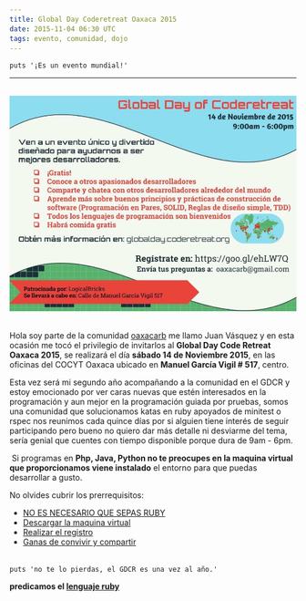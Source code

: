 ```yaml
---
title: Global Day Coderetreat Oaxaca 2015
date: 2015-11-04 06:30 UTC
tags: evento, comunidad, dojo 
---
```

~~~
puts '¡Es un evento mundial!'
~~~
***
​
![global day](images/GDCR2015.jpg)
​

Hola soy parte de la comunidad [oaxacarb](www.oaxacarb.com) me llamo Juan Vásquez y en esta ocasión me tocó el privilegio de invitarlos al **Global Day Code Retreat Oaxaca 2015**, se realizará el día **sábado 14 de Noviembre 2015**, en las oficinas del COCYT Oaxaca ubicado en **Manuel García Vigil # 517**, centro.


Esta vez será mi segundo año acompañando a la comunidad en el GDCR y estoy emocionado por ver caras nuevas que estén interesados en la programación y aun mejor en la programación guiada por pruebas, somos una comunidad que solucionamos katas en ruby apoyados de minitest o rspec nos reunimos cada quince días por si alguien tiene interés de seguir participando pero bueno no quiero dar más detalle ni desviarme del tema, sería genial que cuentes con tiempo disponible porque dura de 9am - 6pm.

​
Si programas en **Php, Java, Python no te preocupes en la maquina virtual que proporcionamos viene instalado** el entorno para que puedas desarrollar a gusto.
​

No olvides cubrir los prerrequisitos:  
* [NO ES NECESARIO QUE SEPAS RUBY](http://tryruby.org/levels/1/challenges/0)  
* [Descargar la maquina virtual](https://mega.nz/#F!RFcHkQ4Q!61dqWQYNZydbukrhdNJ6yw)  
* [Realizar el registro](https://goo.gl/ehLW7Q)  
* [Ganas de convivir y compartir](http://oaxacarb.org/)  
​

~~~
puts 'no te lo pierdas, el GDCR es una vez al año.'
~~~

**predicamos el [lenguaje ruby](http://tryruby.org/levels/1/challenges/0)**

